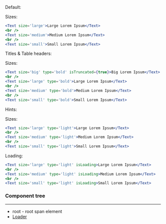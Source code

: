 Default:

Sizes:

```jsx
<Text size='large'>Large Lorem Ipsum</Text>
<br />
<Text size='medium'>Medium Lorem Ipsum</Text>
<br />
<Text size='small'>Small Lorem Ipsum</Text>
```

Titles & Table headers:

Sizes:

```jsx
<Text size='big' type='bold' isTruncated={true}>Big Lorem Ipsum</Text>
<br />
<Text size='large' type='bold'>Large Lorem Ipsum</Text>
<br />
<Text size='medium' type='bold'>Medium Lorem Ipsum</Text>
<br />
<Text size='small' type='bold'>Small Lorem Ipsum</Text>
```

Hints:

Sizes:

```jsx
<Text size='large' type='light'>Large Lorem Ipsum</Text>
<br />
<Text size='medium' type='light'>Medium Lorem Ipsum</Text>
<br />
<Text size='small' type='light'>Small Lorem Ipsum</Text>
```

Loading:

```jsx
<Text size='large' type='light' isLoading>Large Lorem Ipsum</Text>
<br />
<Text size='medium' type='light' isLoading>Medium Lorem Ipsum</Text>
<br />
<Text size='small' type='light' isLoading>Small Lorem Ipsum</Text>
```

### Component tree

---

-   root - root span element
-   [Loader](/#/General/Loader)
